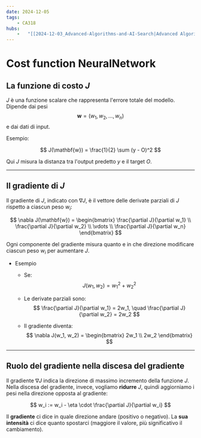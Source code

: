 ```yaml
---
date: 2024-12-05 
tags: 
    - CA318
hubs: 
    -   "[[2024-12-03_Advanced-Algorithms-and-AI-Search|Advanced Algorithms and AI Search]]"
---
```


# Cost function NeuralNetwork

## La funzione di costo $J$ 

$J$ è una funzione scalare che rappresenta l'errore totale del modello. Dipende dai pesi 
$$
\mathbf{w} = (w_1, w_2, \dots, w_n)
$$ 
e dai dati di input.


Esempio:

$$
J(\mathbf{w}) = \frac{1}{2} \sum (y - O)^2
$$

Qui $J$ misura la distanza tra l'output predetto $y$ e il target $O$.

---

## Il gradiente di $J$

Il gradiente di $J$, indicato con $\nabla J$, è il vettore delle derivate parziali di $J$ rispetto a ciascun peso $w_i$:

$$
\nabla J(\mathbf{w}) = \begin{bmatrix}
\frac{\partial J}{\partial w_1} \\
\frac{\partial J}{\partial w_2} \\
\vdots \\
\frac{\partial J}{\partial w_n}
\end{bmatrix}
$$

Ogni componente del gradiente misura quanto e in che direzione modificare ciascun peso $w_i$ per aumentare $J$.


- Esempio

  - Se:
  $$
  J(w_1, w_2) = w_1^2 + w_2^2
  $$

  - Le derivate parziali sono:
  $$
  \frac{\partial J}{\partial w_1} = 2w_1, \quad \frac{\partial J}{\partial w_2} = 2w_2
  $$

  - Il gradiente diventa:
  $$
  \nabla J(w_1, w_2) = \begin{bmatrix}
  2w_1 \\
  2w_2
  \end{bmatrix}
  $$

---

## Ruolo del gradiente nella discesa del gradiente

Il gradiente $\nabla J$ indica la direzione di massimo incremento della funzione $J$.
Nella discesa del gradiente, invece, vogliamo **ridurre** $J$, quindi aggiorniamo i pesi nella direzione opposta al gradiente:

$$
w_i := w_i - \eta \cdot \frac{\partial J}{\partial w_i}
$$

Il **gradiente** ci dice in quale direzione andare (positivo o negativo).
La **sua intensità** ci dice quanto spostarci (maggiore il valore, più significativo il cambiamento).

